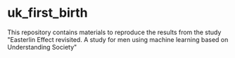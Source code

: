 # uk_first_birth
This repository contains materials to reproduce the results from the study "Easterlin Effect revisited. A study for men using machine learning based on Understanding Society"

